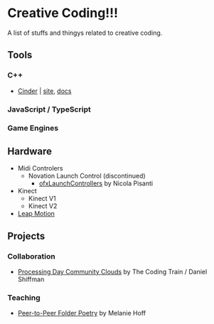 # Creative Coding!!!

A list of stuffs and thingys related to creative coding.

## Tools

### C++

- [Cinder](https://github.com/cinder/Cinder) | [site](https://www.libcinder.org/), [docs](https://libcinder.org/docs/)

### JavaScript / TypeScript

### Game Engines

## Hardware

- Midi Controlers
  - Novation Launch Control (discontinued)
    - [ofxLaunchControllers](https://github.com/npisanti/ofxLaunchControllers) by Nicola Pisanti
- Kinect
  - Kinect V1
  - Kinect V2
- [Leap Motion](https://www.ultraleap.com/product/leap-motion-controller/)

## Projects

### Collaboration

- [Processing Day Community Clouds](https://github.com/CodingTrain/CommunityClouds) by The Coding Train / Daniel Shiffman

### Teaching

- [Peer-to-Peer Folder Poetry](https://github.com/melaniehoff/Peer-to-Peer-Folder-Poetry) by Melanie Hoff
